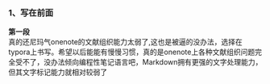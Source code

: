 ### 1、写在前面  

**第一段**  
真的还尼玛气onenote的文献组织能力太弱了,这也是被逼的没办法，选择在typora上书写。希望以后能能有慢慢习惯，真的是onenote上各种文献组织问题完全受不了，没办法倾向编程性笔记语言吧，Markdown拥有更强的文字处理能力，但其文字标记能力就相对较弱了


